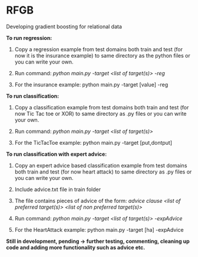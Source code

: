 # RFGB
Developing gradient boosting for relational data


**To run regression:**


1. Copy a regression example from test domains both train and test (for now it is the insurance example) to same directory as the python files or you can write your own.

2. Run command: *python main.py -target <list of target(s)> -reg*

3. For the insurance example: python main.py -target [value] -reg


**To run classification:**


1. Copy a classification example from test domains both train and test (for now Tic Tac toe or XOR) to same directory as .py files or you can write your own.

2. Run command: *python main.py -target <list of target(s)>*

3. For the TicTacToe example: python main.py -target [put,dontput]

**To run classification with expert advice:**

1. Copy an expert advice based classification example from test domains both train and test (for now heart attack) to same directory as .py files or you can write your own.

2. Include advice.txt file in train folder

3. The file contains pieces of advice of the form: *advice clause <list of preferred target(s)> <list of non preferred target(s)>*
  
4. Run command: *python main.py -target <list of target(s)> -expAdvice*
  
5. For the HeartAttack example: python main.py -target [ha] -expAdvice


**Still in development, pending -> further testing, commenting, cleaning up code and adding more functionality such as advice etc.**
